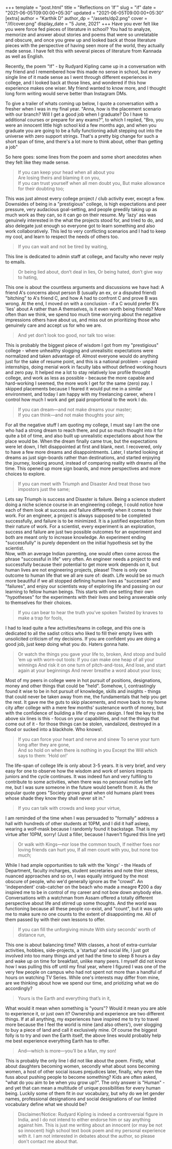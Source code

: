 +++
template = "post.html"
title = "Reflections on 'If'"
slug = "if"
date = "2021-06-05T09:00:00+05:30"
updated = "2021-06-05T09:00:00+05:30"
[extra]
author = "Karthik D"
author_dp = "/assets/dp2.png"
cover = "/if/cover.png"
display_date = "5 June, 2021"
+++
Have you ever felt like you were force fed pieces of literature in school? You had to analyze, memorize and answer about stories and poems that were so unrelatable and obscure, and once you grew up and looked back at those literature pieces with the perspective of having seen more of the world, they actually made sense. I have felt this with several pieces of literature from Kannada as well as English. 

Recently, the poem "If" - by Rudyard Kipling came up in a conversation with my friend and I remembered how this made no sense in school, but every single line of it made sense as I went through different experiences in college, and I looked back at those lines, and wondered if this how experience makes one wiser. My friend wanted to know more, and I thought long form writing would serve better than Instagram DMs. 

To give a trailer of whats coming up below, I quote a conversation with a fresher when I was in my final year. "Anna, how is the placement scenario with our branch? Will I get a good job when I graduate? Do I have to additional courses or prepare for any exams?", to which I replied, "Bro, you were an innocent little high school kid a few months ago, and when you graduate you are going to be a fully functioning adult stepping out into the universe with zero support strings. That's a pretty big change for such a short span of time, and there's a lot more to think about, other than getting a job"

So here goes: some lines from the poem and some short anecdotes when they felt like they made sense. 

> If you can keep your head when all about you   
> Are losing theirs and blaming it on you,   
> If you can trust yourself when all men doubt you,
> But make allowance for their doubting too;   

This was just almost every college project / club activity ever, except a few. Downsides of being in a "prestigious" college, is high expectations and peer pressure, very audacious goal-setting, and people greedily taking up as much work as they can, so it can go on their resume. My 'lazy' ass was genuinely interested in the what the projects stood for, and tried to do, and also delegate just enough so everyone got to learn something and also work collaboratively.  This led to very conflicting scenarios and I had to keep my cool, and learn to respect the needs of others too. 

> If you can wait and not be tired by waiting,

This line is dedicated to admin staff at college, and faculty who never reply to emails.

> Or being lied about, don’t deal in lies,
> Or being hated, don’t give way to hating,

This one is about the countless arguments and discussions we have had:  A friend A's concerns about person B (usually an ex, or a disputed friend) "bitching" to A's friend C, and how A had to confront C and prove B was wrong. At the end, I moved on with a conclusion - if a C would prefer B's 'lies' about A rather than A themselves, is it even worth being friends? More often than we think, we spend too much time worrying about the negative impressions others have about us, and miss out on prioritizing those who genuinely care and accept us for who we are.

> And yet don’t look too good, nor talk too wise:

This is probably the biggest piece of wisdom I got from my "prestigious" college - where unhealthy slogging and unrealisitic expectations were normalized and taken advantage of. Almost everyone would do anything just for the sake of resume point, and this is a national problem - unpaid internships, doing menial work in faculty labs without defined working hours and zero pay. It helped me a lot to stay relatively low profile throught college, and work as less as possible - because the more capable and hard-working I seemed, the more work I get for the same (zero) pay. I skipped placements because I feared it would put me in a similar environment, and today I am happy with my freelancing career, where I control how much I work and get paid proportional to the work I do.

> If you can dream—and not make dreams your master;   
> If you can think—and not make thoughts your aim; 

For all the negative stuff I am quoting my college, I must say I am the one who had a strong dream to reach there, and put so much thought into it for quite a bit of time, and also built up unrealistic expectations about how the place would be. When the dream finally came true, but the expectations were let down, I felt disappointed at first and blank, next. I recovered, only to have a few more dreams and disappointments. Later, I started looking at dreams as just sign-boards rather than destinations, and started enjoying the journey, looking around, instead of comparing reality with dreams all the time. This opened up more sign boards, and more perspectives and more choices to explore.

> If you can meet with Triumph and Disaster
> And treat those two impostors just the same;   

Lets say Triumph is success and Disaster is failure. Being a science student doing a niche science course in an engineering college, I could notice how each of them look at success and failure differently when it comes to their work. For an engineer, a project is always supposed to be completed successfully, and failure is to be minimized. It is a justified expectation from their nature of work. For a scientist, every experiment is an exploration, success and failure are just two possible outcomes for an experiment and both are meant only to increase knowledge. An experiment ending "successfully" is purely dependent on the initial hypothesis set by the scientist.  
Now, with an average Indian parenting, one would often come across the phrase "successful in life" very often. An engineer needs a project to end successfully because their potential to get more work depends on it, but human lives are not engineering projects, please! There is only one outcome to human life that we all are sure of: death. Life would be so much more beautiful if we all stopped defining human lives as "successes" and "failures", and enjoy our scientists way of exploring life and passing on our learning to fellow human beings. This starts with one setting their own "hypotheses" for the experiments with their lives and being answerable only to themselves for their choices.

> If you can bear to hear the truth you’ve spoken
> Twisted by knaves to make a trap for fools,

I had to lead quite a few activities/teams in college, and this one is dedicated to all the sadist critics who liked to fill their empty lives with unsolicited criticism of my decisions. If you are confident you are doing a good job, just keep doing what you do. Haters gonna hate.

> Or watch the things you gave your life to, broken,
> And stoop and build ’em up with worn-out tools:
> If you can make one heap of all your winnings
> And risk it on one turn of pitch-and-toss,
> And lose, and start again at your beginnings
> And never breathe a word about your loss;

Most of my peers in college were in hot pursuit of positions, designations, money and other things that could be "held". Somehow, I, contrastingly found it wise to be in hot pursuit of knowledge, skills and insights - things that could never be taken away from me, the fundamentals that help you get the rest. It gave me the guts to skip placements, and move back to my home city after college with a mere few months' sustenance worth of money, but with the confidence of building a life of my own design. I feel the key to the above six lines is this - focus on your capabilities, and not the things that come out of it - for those things can be stolen, vandalized, destroyed in a flood or sucked into a blackhole. Who knows!. 

> If you can force your heart and nerve and sinew
> To serve your turn long after they are gone,   
> And so hold on when there is nothing in you
> Except the Will which says to them: ‘Hold on!’

The life-span of college life is only about 3-5 years. It is very brief, and very easy for one to observe how the wisdom and work of seniors impacts juniors and the cycle continues. It was indeed fun and very fulfiling to contribute to some activities, when there was no personal motive left for me, but I was sure someone in the future would benefit from it. As the popular quote goes "Society grows great when old humans plant trees whose shade they know they shall never sit in."

> If you can talk with crowds and keep your virtue,  

I am reminded of the time when I was persuaded to "formally" address a hall with hundreds of other students at 10PM, and I did it half asleep, wearing a wolf-mask because I randomly found it backstage. That is my virtue after 10PM, sorry! (Just a filler, because I haven't figured this line yet)

> Or walk with Kings—nor lose the common touch,
> If neither foes nor loving friends can hurt you,
> If all men count with you, but none too much;

While I had ample opportunities to talk with the 'kings' - the Heads of Department, faculty incharges, student secretaries and note thier stress, nuanced approaches and so on, I was equally intrigued by the most obscure of people, who we'd generally ignore as the "crowd". An 'independent' crab-catcher on the beach who made a meagre  ₹200 a day inspired me to be in control of my career and not bow down anybody else. Conversations with a watchman from Assam offered a totally different perspective about life and stirred up some thoughts. And the world was functioning because all these people co-exist, and "count", but it was upto me to make sure no one counts to the extent of disappointing me. All of them passed by with their own lessons to offer.

> If you can fill the unforgiving minute
> With sixty seconds’ worth of distance run,   

This one is about balancing time? With classes, a host of extra-curriular activities, hobbies, side-projects, a 'startup' and social life, I just got involved into too many things and yet had the time to sleep 8 hours a day and wake up on time for breakfast, unlike many peers. I myself did not know how I was pulling this off until my final year, where I figured I was one of the very few people on campus who had not spent not more than a handful of hours on watching TV Series. While one's interests may differ from mine, are we thinking about how we spend our time, and priotizing what we do accordingly? 

> Yours is the Earth and everything that’s in it,

What would it mean when something is "yours"? Would it mean you are able to experience it, or just own it? Ownership and experience are two different things. If at all anything, my experiences have inspired me to try to travel more because the I feel the world is mine (and also others'), over slogging to buy a piece of land and call it exclusively mine. Of course the biggest folly is to try and own the Earth itself, the above lines would probably help me best experience everything Earth has to offer.

> And—which is more—you’ll be a Man, my son! 

This is probably the only line I did not like about the poem. Firstly, what about daughters becoming women, secondly what about sons becoming women, a host of other social issues prejudices later, finally, why even the fuss about pushing people to become something? Kids are often asked, "what do you aim to be when you grow up?". The only answer is "Human" - and yet that can mean a multitude of unique possibilities for every human being. Luckily some of them fit in our vocabulary, but why do we let gender names, professional designations and social designations of our limited vocabulary define what we should be?

> Disclaimer/Notice: Rudyard Kipling is indeed a controversial figure in India, and I do not intend to either endorse him or say anything against him. This is just me writing about an innocent (or may be not so innocent) high school text book poem and my personal experience with it. I am not interested in debates about the author, so please don't contact me about that.



